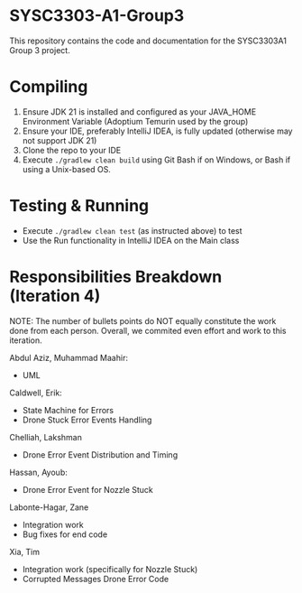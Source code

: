 # SYSC3303-A1-Group3
This repository contains the code and documentation for the SYSC3303A1 Group 3 project.

# Compiling
1. Ensure JDK 21 is installed and configured as your JAVA_HOME Environment Variable (Adoptium Temurin used by the group)
2. Ensure your IDE, preferably IntelliJ IDEA, is fully updated (otherwise may not support JDK 21)
3. Clone the repo to your IDE
4. Execute `./gradlew clean build` using Git Bash if on Windows, or Bash if using a Unix-based OS.

# Testing & Running
- Execute `./gradlew clean test` (as instructed above) to test
- Use the Run functionality in IntelliJ IDEA on the Main class

# Responsibilities Breakdown (Iteration 4)
NOTE: The number of bullets points do NOT equally constitute the work done from each person.
Overall, we commited even effort and work to this iteration.

Abdul Aziz, Muhammad Maahir:
- UML

Caldwell, Erik:
- State Machine for Errors
- Drone Stuck Error Events Handling

Chelliah, Lakshman
- Drone Error Event Distribution and Timing

Hassan, Ayoub:
- Drone Error Event for Nozzle Stuck

Labonte-Hagar, Zane
- Integration work 
- Bug fixes for end code

Xia, Tim
- Integration work (specifically for Nozzle Stuck)
- Corrupted Messages Drone Error Code
